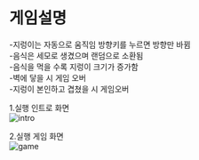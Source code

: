 
#  게임설명
-지렁이는 자동으로 움직임 방향키를 누르면 방향만 바뀜  
-음식은 세모로 생겼으며 랜덤으로 소환됨  
-음식을 먹을 수록 지렁이 크기가 증가함  
-벽에 닿을 시 게임 오버  
-지렁이 본인하고 겹쳤을 시 게임오버  

1.실행 인트로 화면  
![intro](https://github.com/YYerinn/gameproject/assets/152556157/7c031300-72a4-40a7-b606-999808422c8b)  

2.실행 게임 화면  
![game](https://github.com/YYerinn/gameproject/assets/152556157/310d7e97-c56e-4e6a-b226-95b491aa5fd1)  
